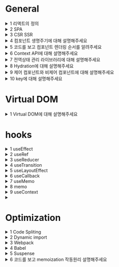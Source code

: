 # General

<details>
  <summary>1 리액트의 정의</summary>

  ### 코드
  ```js
  ```
  ### 정답
  ```js
  ```
</details>

<details>
  <summary>2 SPA</summary>

  ### 코드
  ```js
  ```
  ### 정답
  ```js
  ```
</details>

<details>
  <summary>3 CSR SSR</summary>

  ### 코드
  ```js
  ```
  ### 정답
  ```js
  ```
</details>

<details>
  <summary>4 컴포넌트 생명주기에 대해 설명해주세요</summary>

  ### 코드
  ```js
  ```
  ### 정답
  ```js
  ```
</details>

<details>
  <summary>5 코드를 보고 컴포넌트 렌더링 순서를 알려주세요</summary>

  ### 코드
  ```js
  ```
  ### 정답
  ```js
  ```
</details>

<details>
  <summary>6 Context API에 대해 설명해주세요</summary>

  ### 코드
  ```js
  ```
  ### 정답
  ```js
  ```
</details>

<details>
  <summary>7 전역상태 관리 라이브러리에 대해 설명해주세요</summary>

  ### 코드
  ```js
  ```
  ### 정답
  ```js
  ```
</details>

<details>
  <summary>8 Hydration에 대해 설명해주세요</summary>

  ### 코드
  ```js
  ```
  ### 정답
  ```js
  ```
</details>

<details>
  <summary>9 제어 컴포넌트와 비제어 컴포넌트에 대해 설명해주세요</summary>

  ### 코드
  ```js
  ```
  ### 정답
  ```js
  ```
</details>

<details>
  <summary>10 key에 대해 설명해주세요</summary>

  ### 코드
  ```js
  ```
  ### 정답
  ```js
  ```
</details>

# Virtual DOM

<details>
  <summary>1 Virtual DOM에 대해 설명해주세요</summary>

  ### 코드
  ```js
  ```
  ### 정답
  ```js
  ```
</details>

# hooks

<details>
  <summary>1 useEffect</summary>

  ### 코드
  ```js
  ```
  ### 정답
  ```js
  ```
</details>

<details>
  <summary>2 useRef</summary>

  ### 코드
  ```js
  ```
  ### 정답
  ```js
  ```
</details>

<details>
  <summary>3 useReducer</summary>

  ### 코드
  ```js
  ```
  ### 정답
  ```js
  ```
</details>

<details>
  <summary>4 useTransition</summary>

  ### 코드
  ```js
  ```
  ### 정답
  ```js
  ```
</details>

<details>
  <summary>5 useLayoutEffect</summary>

  ### 코드
  ```js
  ```
  ### 정답
  ```js
  ```
</details>

<details>
  <summary>6 useCallback</summary>

  ### 코드
  ```js
  ```
  ### 정답
  ```js
  ```
</details>

<details>
  <summary>7 useMemo</summary>

  ### 코드
  ```js
  ```
  ### 정답
  ```js
  ```
</details>

<details>
  <summary>8 memo</summary>

  ### 코드
  ```js
  ```
  ### 정답
  ```js
  ```
</details>

<details>
  <summary>9 useContext</summary>

  ### 코드
  ```js
  ```
  ### 정답
  ```js
  ```
</details>

<details>
  <summary></summary>

  ### 코드
  ```js
  ```
  ### 정답
  ```js
  ```
</details>

# Optimization

<details>
  <summary>1 Code Spliting</summary>

  ### 코드
  ```js
  ```
  ### 정답
  ```js
  ```
</details>
<details>
  <summary>2 Dynamic import</summary>

  ### 코드
  ```js
  ```
  ### 정답
  ```js
  ```
</details>
<details>
  <summary>3 Webpack</summary>

  ### 코드
  ```js
  ```
  ### 정답
  ```js
  ```
</details>

<details>
  <summary>4 Babel</summary>

  ### 코드
  ```js
  ```
  ### 정답
  ```js
  ```
</details>

<details>
  <summary>5 Suspense</summary>

  ### 코드
  ```js
  ```
  ### 정답
  ```js
  ```
</details>

<details>
  <summary>6 코드를 보고 memoization 작동원리 설명해주세요</summary>

  ### 코드
  ```js
  ```
  ### 정답
  ```js
  ```
</details>
